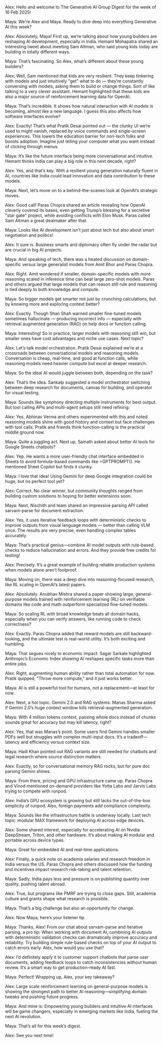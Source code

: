 Alex: Hello and welcome to The Generative AI Group Digest for the week of 16 Feb 2025!

Maya: We're Alex and Maya. Ready to dive deep into everything Generative AI this week?

Alex: Absolutely, Maya! First up, we’re talking about how young builders are reshaping AI development, especially in India. Hemant Mohapatra shared an interesting tweet about meeting Sam Altman, who said young kids today are building in totally different ways.

Maya: That’s fascinating. So Alex, what’s different about these young builders?

Alex: Well, Sam mentioned that kids are very resilient. They keep tinkering with models and just intuitively "get" what to do — they’re constantly conversing with models, asking them to build or change things. Sort of like talking to a very clever assistant. Hemant highlighted that these kids are also a major source of reinforcement learning data for OpenAI.

Maya: That’s incredible. It shows how natural interaction with AI models is becoming, almost like a new language. I guess this also affects how software interfaces evolve?

Alex: Exactly! That’s what Pratik Desai pointed out — the clunky UI we’re used to might vanish, replaced by voice commands and single-screen experiences. This lowers the education barrier for non-tech folks and boosts adoption. Imagine just telling your computer what you want instead of clicking through menus.

Maya: It’s like the future interface being more conversational and intuitive. Hemant thinks India can play a big role in this next decade, right?

Alex: Yes, and that’s key. With a resilient young generation naturally fluent in AI, countries like India could lead innovation and data contribution to these models.

Maya: Next, let’s move on to a behind-the-scenes look at OpenAI’s strategic moves.

Alex: Good call! Paras Chopra shared an article revealing how OpenAI cleverly covered its bases, even getting Trump’s blessing for a secretive "star gate" project, while avoiding conflicts with Elon Musk. Paras called Sam Altman a great dealmaker after that.

Maya: Looks like AI development isn’t just about tech but also about smart negotiation and politics!

Alex: It sure is. Business smarts and diplomacy often fly under the radar but are crucial in big AI projects.

Maya: And speaking of tech, there was a heated discussion on domain-specific versus large generalist models from Amit Bhor and Paras Chopra.

Alex: Right. Amit wondered if smaller, domain-specific models with more reasoning scaled in inference time can beat large zero-shot models. Paras and others argued that large models that can reason still rule and reasoning is tied deeply to both knowledge and compute.

Maya: So bigger models get smarter not just by crunching calculations, but by knowing more and exploring context better?

Alex: Exactly. Though Shan Shah warned smaller fine-tuned models sometimes hallucinate — producing incorrect info — especially with retrieval augmented generation (RAG) on help docs or function calling.

Maya: Interesting! So in practice, larger models with reasoning still win, but smaller ones have cost advantages and niche use cases. Next topic?

Alex: Let’s talk model orchestration. Pratik Desai explained we’re at a crossroads between conversational models and reasoning models. Conversation is cheap, real-time, and good at function calls, while reasoning models need heavier compute but excel at deeper research.

Maya: So the ideal AI would juggle between both, depending on the task?

Alex: That’s the idea. Sankalp suggested a model orchestrator switching between deep research for documents, canvas for building, and operator for visual testing.

Maya: Sounds like symphony directing multiple instruments for best output. But tool calling APIs and multi-agent setups still need refining.

Alex: Yes, Abhinav Verma and others experimented with this and noted reasoning models shine with good history and context but face challenges with tool calls. Pratik and friends think function-calling is the practical middle ground now.

Maya: Quite a juggling act. Next up, Sainath asked about better AI tools for Google Sheets chatbots?

Alex: Yep. He wants a more user-friendly chat interface embedded in Sheets to avoid formula-based commands like =GPTPROMPT(). He mentioned Sheet Copilot but finds it clunky.

Maya: I love that idea! Using Gemini for deep Google integration could be huge, but no perfect tool yet?

Alex: Correct. No clear winner, but community thoughts ranged from building custom solutions to hoping for better extensions soon.

Maya: Next, Nischith and team shared an impressive parsing API called sarvam-parse for document extraction.

Alex: Yes, it uses iterative feedback loops with deterministic checks to improve outputs from visual language models — better than calling VLM once. The results are very precise, even handling complex tables accurately.

Maya: That’s practical genius—combine AI model outputs with rule-based checks to reduce hallucination and errors. And they provide free credits for testing!

Alex: Precisely. It’s a great example of building reliable production systems when models alone aren’t foolproof.

Maya: Moving on, there was a deep dive into reasoning-focused research, like RL scaling in OpenAI’s latest papers.

Alex: Absolutely. Anubhav Mishra shared a paper showing large, general-purpose models trained with reinforcement learning (RL) on verifiable domains like code and math outperform specialized fine-tuned models.

Maya: So scaling RL with broad knowledge beats all domain hacks, especially when you can verify answers, like running code to check correctness?

Alex: Exactly. Paras Chopra added that reward models are still backward-looking, and the ultimate test is real-world utility. It’s both exciting and humbling.

Maya: That segues nicely to economic impact: Sagar Sarkale highlighted Anthropic’s Economic Index showing AI reshapes specific tasks more than entire jobs.

Alex: Right, augmenting human ability rather than total automation for now. Pratik quipped, "Throw more compute," and it just works better.

Maya: AI is still a powerful tool for humans, not a replacement—at least for now.

Alex: Next, a hot topic: Gemini 2.0 and RAG systems. Manas Sharma asked if Gemini 2.0’s huge context window kills retrieval-augmented generation.

Maya: With 4 million tokens context, passing whole docs instead of chunks sounds great for accuracy but may kill latency, right?

Alex: Yes, that was Manas’s point. Some users find Gemini handles smaller PDFs well but struggles with complex multi-input docs. It’s a tradeoff—latency and efficiency versus context size.

Maya: Hadi Khan pointed out RAG variants are still needed for chatbots and legal research where source distinction matters.

Alex: Exactly, so for conversational memory RAG rocks, but for pure doc parsing Gemini shines.

Maya: From there, pricing and GPU infrastructure came up. Paras Chopra and Vinod mentioned on-demand providers like Yotta Labs and Jarvis Labs trying to compete with runpod.

Alex: India’s GPU ecosystem is growing but still lacks the out-of-the-box simplicity of runpod. Also, foreign payments add compliance complexity.

Maya: Sounds like the infrastructure battle is underway locally. Last tech topic: modular MAX framework for deploying AI across edge devices.

Alex: Some shared interest, especially for accelerating AI on Nvidia DeepStream, Triton, and other hardware. It’s about making AI modular and portable across device types.

Maya: Great for embedded AI and real-time applications.

Alex: Finally, a quick note on academia salaries and research freedom in India versus the US. Paras Chopra and others discussed how the funding and incentives impact research risk-taking and talent retention.

Maya: Sadly, India pays less and pressure is on publishing quantity over quality, pushing talent abroad.

Alex: True, but programs like PMRF are trying to close gaps. Still, academia culture and grants shape what research is possible.

Maya: That’s a big challenge but also an opportunity for change.

Alex: Now Maya, here’s your listener tip.

Maya: Thanks, Alex! From our chat about sarvam-parse and iterative parsing, a pro tip: When working with document AI, combining AI outputs with deterministic validation checks can dramatically improve accuracy and reliability. Try building simple rule-based checks on top of your AI output to catch errors early. Alex, how would you use that?

Alex: I’d definitely apply it to customer support chatbots that parse user documents, adding feedback loops to catch inconsistencies without human review. It’s a smart way to get production-ready AI fast.

Maya: Perfect! Wrapping up, Alex, your key takeaway?

Alex: Large scale reinforcement learning on general-purpose models is showing the strongest path to better AI reasoning—simplifying domain tweaks and pushing future progress.

Maya: And mine is: Empowering young builders and intuitive AI interfaces will be game changers, especially in emerging markets like India, fueling the next AI revolution.

Maya: That’s all for this week’s digest.

Alex: See you next time!